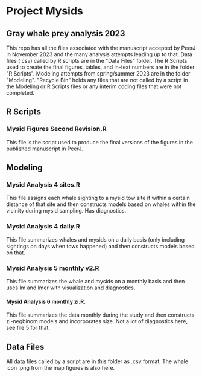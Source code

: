 # Project Mysids

## Gray whale prey analysis 2023
 
 This repo has all the files associated with the manuscript accepted by PeerJ in November 2023 and the many analysis attempts leading up to that. Data files (.csv) called by R scripts are in the "Data Files" folder. The R Scripts used to create the final figures, tables, and in-text numbers are in the folder "R Scripts". Modeling attempts from spring/summer 2023 are in the folder "Modeling". "Recycle Bin" holds any files that are not called by a script in the Modeling or R Scripts files or any interim coding files that were not completed. 
 
## R Scripts

### Mysid Figures Second Revision.R

This file is the script used to produce the final versions of the figures in the published manuscript in PeerJ.

## Modeling

### Mysid Analysis 4 sites.R

This file assigns each whale sighting to a mysid tow site if within a certain distance of that site and then constructs models based on whales within the vicinity during mysid sampling. Has diagnostics.

### Mysid Analysis 4 daily.R

This file summarizes whales and mysids on a daily basis (only including sightings on days when tows happened) and then constructs models based on that.

### Mysid Analysis 5 monthly v2.R

This file summarizes the whale and mysids on a monthly basis and then uses lm and lmer with visualization and diagnostics.

#### Mysid Analysis 6 monthly zi.R.

This file summarizes the data monthly during the study and then constructs zi-negbinom models and incorporates size. Not a lot of diagnostics here, see file 5 for that.

## Data Files

All data files called by a script are in this folder as .csv format. The whale icon .png from the map figures is also here.

